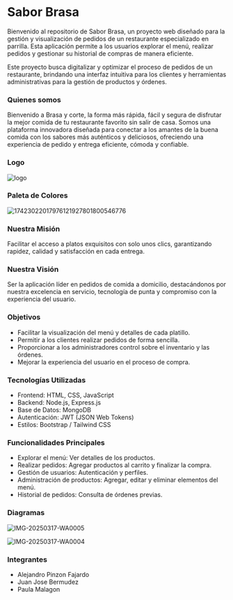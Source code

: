 # Sabor Brasa
Bienvenido al repositorio de Sabor Brasa, un proyecto web diseñado para la gestión y visualización de pedidos de un restaurante especializado en parrilla. Esta aplicación permite a los usuarios explorar el menú, realizar pedidos y gestionar su historial de compras de manera eficiente.

Este proyecto busca digitalizar y optimizar el proceso de pedidos de un restaurante, brindando una interfaz intuitiva para los clientes y herramientas administrativas para la gestión de productos y órdenes.

### Quienes somos
Bienvenido a Brasa y corte, la forma más rápida, fácil y segura de disfrutar la mejor comida de tu restaurante favorito sin salir de casa.
Somos una plataforma innovadora diseñada para conectar a los amantes de la buena comida con los sabores más auténticos y deliciosos, ofreciendo una experiencia de pedido y entrega eficiente, cómoda y confiable. 
### Logo
![logo](https://github.com/user-attachments/assets/41f99a21-4e37-461a-b3c3-9de71a248ed0)

### Paleta de Colores 

![17423022017976121927801800546776](https://github.com/user-attachments/assets/b1f863d5-1fa4-4df3-8ff9-42b986334018)

### Nuestra Misión
Facilitar el acceso a platos exquisitos con solo unos clics, garantizando rapidez, calidad y satisfacción en cada entrega.

### Nuestra Visión
Ser la aplicación líder en pedidos de comida a domicilio, destacándonos por nuestra excelencia en servicio, tecnología de punta y compromiso con la experiencia del usuario.

### Objetivos

- Facilitar la visualización del menú y detalles de cada platillo.
- Permitir a los clientes realizar pedidos de forma sencilla.
- Proporcionar a los administradores control sobre el inventario y las órdenes.
- Mejorar la experiencia del usuario en el proceso de compra.

### Tecnologías Utilizadas

- Frontend: HTML, CSS, JavaScript
- Backend: Node.js, Express.js
- Base de Datos: MongoDB
- Autenticación: JWT (JSON Web Tokens)
- Estilos: Bootstrap / Tailwind CSS

### Funcionalidades Principales

- Explorar el menú: Ver detalles de los productos.
- Realizar pedidos: Agregar productos al carrito y finalizar la compra.
- Gestión de usuarios: Autenticación y perfiles.
- Administración de productos: Agregar, editar y eliminar elementos del menú.
- Historial de pedidos: Consulta de órdenes previas.

### Diagramas 

![IMG-20250317-WA0005](https://github.com/user-attachments/assets/879b18c6-f985-4ac6-b6a7-022bf6314afd)

![IMG-20250317-WA0004](https://github.com/user-attachments/assets/f75636f2-dc78-41d8-a732-fea95163d3ef)

### Integrantes 

- Alejandro Pinzon Fajardo
- Juan Jose Bermudez
- Paula Malagon 
